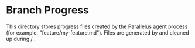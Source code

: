 # Branch Progress

This directory stores progress files created by the Parallelus agent process (for example, "feature/my-feature.md").
Files are generated by  and cleaned up during  / .
